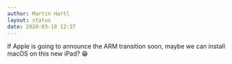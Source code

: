 ```yaml
---
author: Martin Hartl
layout: status
date: 2020-03-18 12:37
---
```

If Apple is going to announce the ARM transition soon, maybe we can install macOS on this new iPad? 😁